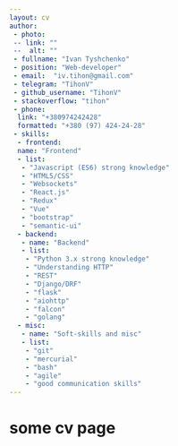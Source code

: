 ```yaml
---
layout: cv
author:
 - photo:
 -- link: ""
 --  alt: ""
 - fullname: "Ivan Tyshchenko"
 - position: "Web-developer"
 - email:  "iv.tihon@gmail.com"
 - telegram: "TihonV"
 - github_username: "TihonV"
 - stackoverflow: "tihon"
 - phone:
  link: "+380974242428"
  formatted: "+380 (97) 424-24-28"
 - skills:
  - frontend:
  name: "Frontend"
  - list:
   - "Javascript (ES6) strong knowledge"
   - "HTML5/CSS"
   - "Websockets"
   - "React.js"
   - "Redux"
   - "Vue"
   - "bootstrap"
   - "semantic-ui"
  - backend:
   - name: "Backend"
   - list:
    - "Python 3.x strong knowledge"
    - "Understanding HTTP"
    - "REST"
    - "Django/DRF"
    - "flask"
    - "aiohttp"
    - "falcon"
    - "golang"
  - misc:
   - name: "Soft-skills and misc"
   - list:
    - "git"
    - "mercurial"
    - "bash"
    - "agile"
    - "good communication skills"
---
```


# some cv page
